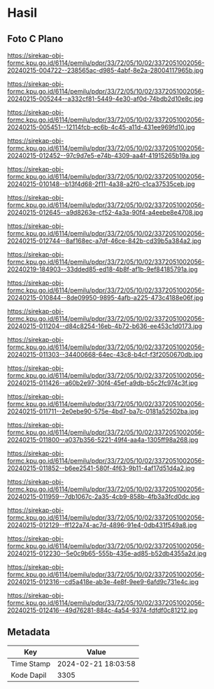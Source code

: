 # Hasil

## Foto C Plano

https://sirekap-obj-formc.kpu.go.id/6114/pemilu/pdpr/33/72/05/10/02/3372051002056-20240215-004722--238565ac-d985-4abf-8e2a-28004117965b.jpg

https://sirekap-obj-formc.kpu.go.id/6114/pemilu/pdpr/33/72/05/10/02/3372051002056-20240215-005244--a332cf81-5449-4e30-af0d-74bdb2d10e8c.jpg

https://sirekap-obj-formc.kpu.go.id/6114/pemilu/pdpr/33/72/05/10/02/3372051002056-20240215-005451--12114fcb-ec6b-4c45-a11d-431ee969fd10.jpg

https://sirekap-obj-formc.kpu.go.id/6114/pemilu/pdpr/33/72/05/10/02/3372051002056-20240215-012452--97c9d7e5-e74b-4309-aa4f-41915265b19a.jpg

https://sirekap-obj-formc.kpu.go.id/6114/pemilu/pdpr/33/72/05/10/02/3372051002056-20240215-010148--b13f4d68-2f11-4a38-a2f0-c1ca37535ceb.jpg

https://sirekap-obj-formc.kpu.go.id/6114/pemilu/pdpr/33/72/05/10/02/3372051002056-20240215-012645--a9d8263e-cf52-4a3a-90f4-a4eebe8e4708.jpg

https://sirekap-obj-formc.kpu.go.id/6114/pemilu/pdpr/33/72/05/10/02/3372051002056-20240215-012744--8af168ec-a7df-46ce-842b-cd39b5a384a2.jpg

https://sirekap-obj-formc.kpu.go.id/6114/pemilu/pdpr/33/72/05/10/02/3372051002056-20240219-184903--33dded85-ed18-4b8f-af1b-9ef84185791a.jpg

https://sirekap-obj-formc.kpu.go.id/6114/pemilu/pdpr/33/72/05/10/02/3372051002056-20240215-010844--8de09950-9895-4afb-a225-473c4188e06f.jpg

https://sirekap-obj-formc.kpu.go.id/6114/pemilu/pdpr/33/72/05/10/02/3372051002056-20240215-011204--d84c8254-16eb-4b72-b636-ee453c1d0173.jpg

https://sirekap-obj-formc.kpu.go.id/6114/pemilu/pdpr/33/72/05/10/02/3372051002056-20240215-011303--34400668-64ec-43c8-b4cf-f3f2050670db.jpg

https://sirekap-obj-formc.kpu.go.id/6114/pemilu/pdpr/33/72/05/10/02/3372051002056-20240215-011426--a60b2e97-30f4-45ef-a9db-b5c2fc974c3f.jpg

https://sirekap-obj-formc.kpu.go.id/6114/pemilu/pdpr/33/72/05/10/02/3372051002056-20240215-011711--2e0ebe90-575e-4bd7-ba7c-0181a52502ba.jpg

https://sirekap-obj-formc.kpu.go.id/6114/pemilu/pdpr/33/72/05/10/02/3372051002056-20240215-011800--a037b356-5221-49f4-aa4a-1305ff98a268.jpg

https://sirekap-obj-formc.kpu.go.id/6114/pemilu/pdpr/33/72/05/10/02/3372051002056-20240215-011852--b6ee2541-580f-4f63-9b11-4af17d51d4a2.jpg

https://sirekap-obj-formc.kpu.go.id/6114/pemilu/pdpr/33/72/05/10/02/3372051002056-20240215-011959--7db1067c-2a35-4cb9-858b-4fb3a3fcd0dc.jpg

https://sirekap-obj-formc.kpu.go.id/6114/pemilu/pdpr/33/72/05/10/02/3372051002056-20240215-012129--ff122a74-ac7d-4896-91e4-0db431f549a8.jpg

https://sirekap-obj-formc.kpu.go.id/6114/pemilu/pdpr/33/72/05/10/02/3372051002056-20240215-012230--5e0c9b65-555b-435e-ad85-b52db4355a2d.jpg

https://sirekap-obj-formc.kpu.go.id/6114/pemilu/pdpr/33/72/05/10/02/3372051002056-20240215-012316--cd5a418e-ab3e-4e8f-9ee9-6afd9c731e4c.jpg

https://sirekap-obj-formc.kpu.go.id/6114/pemilu/pdpr/33/72/05/10/02/3372051002056-20240215-012416--49d76281-884c-4a54-9374-fdfdf0c81212.jpg


## Metadata

| Key        | Value               |
| ---------- | ------------------- |
| Time Stamp | 2024-02-21 18:03:58 |
| Kode Dapil | 3305                |



